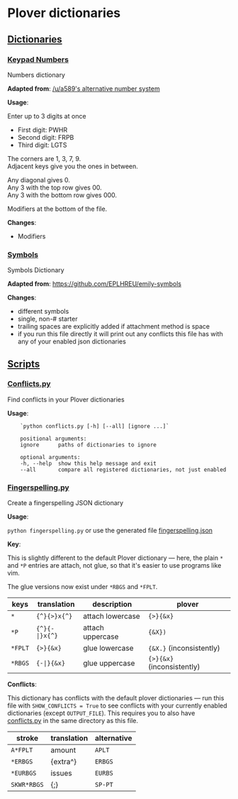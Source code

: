 # Plover dictionaries

## [Dictionaries](./)

### [Keypad Numbers](./keypad_numbers.py)

Numbers dictionary

**Adapted from**: [/u/a589's alternative number system](https://www.reddit.com/r/Plover/comments/fgt6tp/list_of_alternative_number_systems/)

**Usage**:

Enter up to 3 digits at once

- First digit: PWHR
- Second digit: FRPB
- Third digit: LGTS

The corners are 1, 3, 7, 9.<br>
Adjacent keys give you the ones in between.

Any diagonal gives 0.<br>
Any 3 with the top row gives 00.<br>
Any 3 with the bottom row gives 000.

Modifiers at the bottom of the file.

**Changes**:

- Modifiers

### [Symbols](./symbols.py)

Symbols Dictionary

**Adapted from**: https://github.com/EPLHREU/emily-symbols

**Changes**:

- different symbols
- single, non-# starter
- trailing spaces are explicitly added if attachment method is space
- if you run this file directly it will print out any conflicts this file has with any
  of your enabled json dictionaries

## [Scripts](./scripts)

### [Conflicts.py](./scripts/conflicts.py)

Find conflicts in your Plover dictionaries

**Usage**:
```
    `python conflicts.py [-h] [--all] [ignore ...]`

    positional arguments:
    ignore      paths of dictionaries to ignore

    optional arguments:
    -h, --help  show this help message and exit
    --all       compare all registered dictionaries, not just enabled
```

### [Fingerspelling.py](./scripts/fingerspelling.py)

Create a fingerspelling JSON dictionary

**Usage**:

`python fingerspelling.py` or use the generated file [fingerspelling.json](./fingerspelling.json)

**Key**:

This is slightly different to the default Plover dictionary — here, the plain `*` and
`*P` entries are attach, not glue, so that it's easier to use programs like vim.

The glue versions now exist under `*RBGS` and `*FPLT`.

| keys    | translation    | description      | plover                     |
| ------- | -------------- | ---------------- | -------------------------- |
| `*`     | `{^}{>}x{^}`   | attach lowercase | `{>}{&x}`                  |
| `*P`    | `{^}{-\|}x{^}` | attach uppercase | `{&X})`                    |
| `*FPLT` | `{>}{&x}`      | glue lowercase   | `{&X.}` (inconsistently)   |
| `*RBGS` | `{-\|}{&x}`    | glue uppercase   | `{>}{&x}` (inconsistently) |


**Conflicts**:

This dictionary has conflicts with the default plover dictionaries — run this file
with `SHOW_CONFLICTS = True` to see conflicts with your currently enabled
dictionaries (except `OUTPUT_FILE`). This requires you to also have
[conflicts.py](./scripts/conflicts.py) in the same directory as this file.

| stroke      | translation | alternative |
| ----------- | ----------- | ----------- |
| `A*FPLT`    | amount      | `APLT`      |
| `*ERBGS`    | {extra^}    | `ERBGS`     |
| `*EURBGS`   | issues      | `EURBS`     |
| `SKWR*RBGS` | {;}         | `SP-PT`     |
